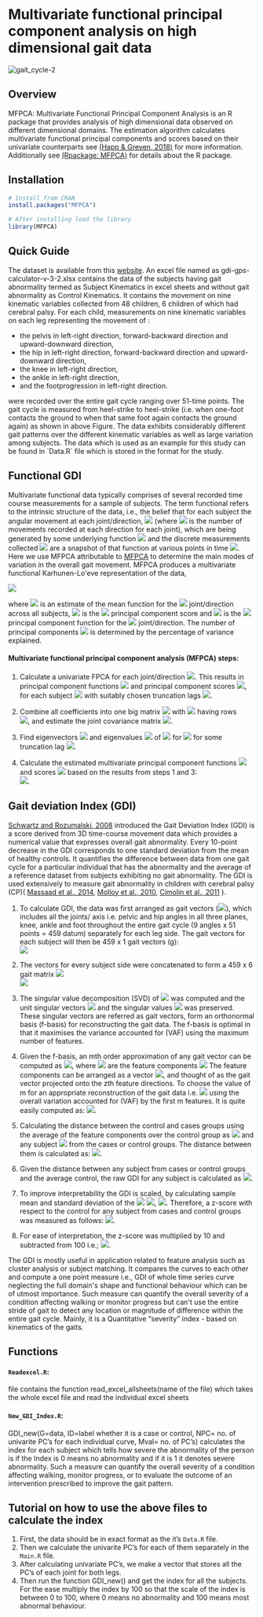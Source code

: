 
# Multivariate functional principal component analysis on high dimensional gait data

![gait_cycle-2](https://user-images.githubusercontent.com/72037180/120051152-6539ce00-c017-11eb-9de6-6d3547242e7c.png)

## Overview

MFPCA: Multivariate Functional Principal Component Analysis is an R package that provides analysis of high dimensional data observed on different dimensional domains. The estimation algorithm calculates multivariate functional principal components and scores based on their univariate counterparts see [(Happ & Greven, 2018)](https://doi.org/10.1080%2F01621459.2016.1273115) for more information. Additionally see [(Rpackage: MFPCA)](https://cran.r-project.org/web/packages/MFPCA/index.html) for details about the R package.

## Installation

```r
# Install from CRAN
install.packages("MFPCA")

# After installing load the library
library(MFPCA)
```

## Quick Guide
The dataset is available from this [website](https://wwrichard.net/resources/gps-map-and-gdi-calculators/). An excel file named as gdi-gps-calculator-v-3-2.xlsx contains the data of the subjects having gait abnormality termed as Subject Kinematics in excel sheets and without gait abnormality as Control Kinematics. It contains the movement on nine kinematic variables collected from 48 children, 6 children of which had cerebral palsy. For each child, measurements on nine kinematic variables on each leg representing the movement of :
<ul>
<li>the pelvis in left-right direction, forward-backward direction and upward-downward direction,</li>
<li>the hip in left-right direction, forward-backward direction and upward-downward direction,</li>
<li>the knee in left-right direction,</li>
<li>the ankle in left-right direction,</li>
<li>and the footprogression in left-right direction.</li>
</ul>
were recorded over the entire gait cycle ranging over 51-time points. The gait cycle is measured from heel-strike to heel-strike (i.e. when one-foot contacts the ground to when that same foot again contacts the ground again) as shown in above Figure. The data exhibits considerably different gait patterns over the different kinematic variables as well as large variation among subjects. The data which is used as an example for this study can be found in `Data.R` file which is stored in the format for the study.

## Functional GDI
Multivariate functional data typically comprises of several recorded time course measurements for a sample of subjects. The term functional refers to the intrinsic structure of the data, i.e., the belief that for each subject the angular movement at each joint/direction, <img src="https://render.githubusercontent.com/render/math?math=%24j%3D1%2C%5Cldots%2CQ%24"> (where <img src="https://render.githubusercontent.com/render/math?math=%24Q%24"> is the number of movements recorded at each direction for each joint), which are being generated by some underlying function <img src="https://render.githubusercontent.com/render/math?math=%24X_%7Bj%7D%24"> and the discrete measurements collected <img src="https://render.githubusercontent.com/render/math?math=%24X_%7B1%7D(t_1)%2C%5Cldots%2CX_%7BQ%7D(t_%7BN%7D)%24"> are a snapshot of that function at various points in time <img src="https://render.githubusercontent.com/render/math?math=%24t_1%2C%5Cldots%2Ct_N%24">. 
Here we use MFPCA attributable to [MFPCA](https://doi.org/10.1080%2F01621459.2016.1273115) to determine the main modes of variation in the overall gait movement. MFPCA produces a multivariate functional Karhunen-Lo\'eve representation of the data, <br>

<img src="https://render.githubusercontent.com/render/math?math=%5Chat%7BX%7D_%7Bj%7D(t)%20%5Capprox%20%5Chat%7B%5Cmu%7D_%7Bj%7D(t)%2B%5Csum_%7Bw%3D1%7D%5E%7BW%7D%20%5Chat%7B%5Crho%7D_%7Bw%7D%5Chat%7B%5Cpsi%7D%5E%7B(j)%7D_%7Bw%7D(t)%2C"> <br>

where <img src="https://render.githubusercontent.com/render/math?math=%24%5Chat%7B%5Cmu%7D_%7Bj%7D(t)%24"> is an estimate of the mean function for the <img src="https://render.githubusercontent.com/render/math?math=%24j%5E%7Bth%7D%24"> joint/direction across all subjects, <img src="https://render.githubusercontent.com/render/math?math=%24%5Chat%7B%5Crho%7D_%7Bw%7D%24"> is the <img src="https://render.githubusercontent.com/render/math?math=%24w%5E%7Bth%7D%24"> principal component score and <img src="https://render.githubusercontent.com/render/math?math=%24%5Chat%7B%5Cpsi%7D%5E%7B(j)%7D_%7Bw%7D(t)%24"> is the <img src="https://render.githubusercontent.com/render/math?math=%24w%5E%7Bth%7D%24"> principal component function for the <img src="https://render.githubusercontent.com/render/math?math=%24j%5E%7Bth%7D%24"> joint/direction. The number of principal components <img src="https://render.githubusercontent.com/render/math?math=%24W%24"> is determined by the percentage of variance explained. <br>

#### Multivariate functional principal component analysis (MFPCA) steps:

1. Calculate a univariate FPCA for each joint/direction <img src="https://render.githubusercontent.com/render/math?math=%24j%3D1%2C%5Cldots%2CQ%24">. This results in principal component functions <img src="https://render.githubusercontent.com/render/math?math=%24%5Chat%7B%5Cphi%7D%5E%7Bj%7D_1%2C%5Cldots%2C%5Chat%7B%5Cphi%7D%5E%7Bj%7D_%7BK_j%7D%24"> and principal component scores <img src="https://render.githubusercontent.com/render/math?math=%24%5Chat%7B%5Cxi%7D%5E%7Bj%7D_1%2C%5Cldots%2C%5Chat%7B%5Cxi%7D%5E%7Bj%7D_%7BK_j%7D%24">, for each subject <img src="https://render.githubusercontent.com/render/math?math=%24i%3D1%2C%5Cldots%2CM%24"> with suitably chosen truncation lags <img src="https://render.githubusercontent.com/render/math?math=%24K_j%24">.  <br>

2. Combine all coefficients into one big matrix <img src="https://render.githubusercontent.com/render/math?math=%24%5CXi%20%5Cin%20%5Cmathbb%7BR%7D%5E%7BM%20%5Ctimes%20K_%7B%2B%7D%7D%24"> with <img src="https://render.githubusercontent.com/render/math?math=%24K_%7B%2B%7D%3DK_1%2C%5Cldots%2CK_Q%2C%24"> having rows <br> 
<img src="https://render.githubusercontent.com/render/math?math=%5CXi_%7Bi%7D%3D(%5Chat%7B%5Cxi%7D%5E%7Bi%2C1%7D_1%2C%5Cldots%2C%5Chat%7B%5Cxi%7D%5E%7Bi%2C1%7D_%7BK_1%7D%2C%5Cldots%2C%5Chat%7B%5Cxi%7D%5E%7Bi%2CQ%7D_1%2C%5Cldots%2C%5Chat%7B%5Cxi%7D%5E%7Bi%2CQ%7D_%7BK_Q%7D)">, and estimate the joint covariance matrix <img src="https://render.githubusercontent.com/render/math?math=%5Chat%7BZ%7D%3D%5Cfrac%7B1%7D%7BM-1%7D%5CXi%5E%7BT%7D%5CXi.">. 

3. Find eigenvectors <img src="https://render.githubusercontent.com/render/math?math=%24%5Chat%7Bc%7D_%7Bw%7D%24"> and eigenvalues <img src="https://render.githubusercontent.com/render/math?math=%24%5Chat%7B%5Cnu%7D_%7Bw%7D%24"> of <img src="https://render.githubusercontent.com/render/math?math=%24%5Chat%7BZ%7D%24"> for <img src="https://render.githubusercontent.com/render/math?math=%24w%3D1%2C%5Cldots%2CW%2C%24"> for some truncation lag <img src="https://render.githubusercontent.com/render/math?math=%24W%3CK_%7B%2B%7D%24">. <br>

4. Calculate the estimated multivariate principal component functions <img src="https://render.githubusercontent.com/render/math?math=%24%5Chat%7B%5Cpsi%7D_%7Bw%7D%24"> and scores <img src="https://render.githubusercontent.com/render/math?math=%24%5Chat%7B%5Crho%7D_%7Bi%2Cw%7D%24"> based on the results from steps 1 and 3:  <br> 
<img src="https://render.githubusercontent.com/render/math?math=%5Chat%7B%5Cpsi%7D%5E%7B(j)%7D_%7Bw%7D%3D%5Csum_%7Bk%3D1%7D%5E%7BK_%7Bj%7D%7D%5B%5Chat%7Bc%7D_%7Bw%7D%5D_%7Bk%7D%5E%7B(j)%7D%5Chat%7B%5Cphi%7D%5E%7B(j)%7D_k%2C%20%5Cquad%20%5Cmbox%7Band%7D%20%5Cquad%20%5Chat%7B%5Crho%7D_%7Bi%2Cw%7D%3D%5Csum_%7Bj%3D1%7D%5E%7BQ%7D%5Csum_%7Bk%3D1%7D%5E%7BK_%7Bj%7D%7D%5B%5Chat%7Bc%7D_%7Bw%7D%5D_%7Bk%7D%5E%7B(j)%7D%5Chat%7B%5Cxi%7D%5E%7Bi%2Cj%7D_k%2C%20%5Cquad%20%5Cmbox%7Bfor%7D%20%5Cquad%20j%3D1%2C%5Cldots%2CQ">.

## Gait deviation Index (GDI)

[Schwartz and Rozumalski, 2008](https://pubmed.ncbi.nlm.nih.gov/18565753/) introduced the Gait Deviation Index (GDI) is a score derived from 3D time-course movement data which provides a numerical value that expresses overall gait abnormality. Every 10-point decrease in the GDI corresponds to one standard deviation from the mean of healthy controls. It quantifies the difference between data from one gait cycle for a particular individual that has the abnormality and the average of a reference dataset from subjects exhibiting no gait abnormality. The GDI is used extensively to measure gait abnormality in children with cerebral palsy (CP)( [Massaad et al.,  2014](https://pubmed.ncbi.nlm.nih.gov/24079975/), [Molloy et al.,  2010](https://pubmed.ncbi.nlm.nih.gov/20226675/), [ Cimolin et al., 2011](https://pubmed.ncbi.nlm.nih.gov/21075594/) ).  <br> 

1. To calculate GDI, the data was first arranged as gait vectors (<img src="https://render.githubusercontent.com/render/math?math=%5Ctextbf%7Bg%7D">), which includes all the joints/ axis i.e. pelvic and hip angles in all three planes, knee, ankle and foot throughout the entire gait cycle (9 angles x 51 points = 459 datum) separately for each leg side. The gait vectors for each subject will then be 459 x 1 gait vectors (g): <br> 
<img src="https://render.githubusercontent.com/render/math?math=%5Ctextbf%7Bg%7D%20%3D%20%5B%5C%7Bpel%20x%5C%7D%2C%5C%7Bpel%20y%5C%7D%2C......%20%5C%7Bknee%20x%5C%7D%2C%5C%7Bfoot%20x%5C%7D%5D%5ET%20%5C%5C%20%20%20%20%20%20%20%20%20%20%20%20%20%20%20%20%0A%20%20%20%20%20%20%20%20%20%20%20%20%20%20%20%20%5Cquad%20%3D%20%5B%5C%7Bg_%7B1-51%7D%5C%7D%2C%5C%7Bg_%7B52-102%7D%5C%7D%2C.....%2C%20%5C%7Bg_%7B358-408%7D%5C%7D%2C%5C%7Bg_%7B409-459%7D%5C%7D%5D%5ET"> <br> 

4. The vectors for every subject side were concatenated to form a 459 x 6 gait matrix <img src="https://render.githubusercontent.com/render/math?math=%5Ctextbf%7BG%7D%3A"> <br> 
<img src="https://render.githubusercontent.com/render/math?math=%5Cbegin%7Bequation%7D%0A%5Ctextbf%7BG%7D%20%3D%20%5Cbegin%7Bbmatrix%7D%0A%0A%5Cbegin%7Bpmatrix%7D%20g%5E%7B1%7D_%7B1%7D%5C%5C%0Ag%5E%7B1%7D_%7B2%7D%5C%5C%0A%5Cvdots%5C%5C%0Ag%5E%7B1%7D_%7B459%7D%20%5Cend%7Bpmatrix%7D%0A%0A%5Cbegin%7Bpmatrix%7D%20g%5E%7B2%7D_%7B1%7D%5C%5C%0Ag%5E%7B2%7D_%7B2%7D%5C%5C%0A%5Cvdots%5C%5C%0Ag%5E%7B2%7D_%7B459%7D%20%5Cend%7Bpmatrix%7D%0A%5Ccdots%0A%5Cbegin%7Bpmatrix%7D%20g%5E%7B6%7D_%7B1%7D%5C%5C%0Ag%5E%7B6%7D_%7B2%7D%5C%5C%0A%5Cvdots%5C%5C%0Ag%5E%7B6%7D_%7B459%7D%20%5Cend%7Bpmatrix%7D%0A%0A%5Cend%7Bbmatrix%7D%0A%5Cend%7Bequation%7D"> <br> 

3. The singular value decomposition (SVD) of <img src="https://render.githubusercontent.com/render/math?math=%5Ctextbf%7BG%7D%0A%0A"> was computed and the unit singular vectors <img src="https://render.githubusercontent.com/render/math?math=%5C%7B%7B%5Chat%7B%5Ctextbf%7Bf%7D%7D_%7B1%7D%2C%20%5Chat%7B%5Ctextbf%7Bf%7D%7D_%7B2%7D%2C%20%5Chat%7B%5Ctextbf%7Bf%7D%7D_%7B3%7D%2C%5Cldots%2C%5Chat%7B%5Ctextbf%7Bf%7D%7D_%7B459%7D%7D%5C%7D%0A"> and the singular values <img src="https://render.githubusercontent.com/render/math?math=%5C%7B%5Clambda_%7B1%7D%2C%20%5Clambda_%7B2%7D%2C%20%5Clambda_%7B2%7D%2C%5Cldots%2C%20%5Clambda_%7B459%7D%5C%7D"> was preserved. These singular vectors are referred as gait vectors, form an orthonormal basis (f-basis) for reconstructing the gait data. The f-basis is optimal in that it maximises the variance accounted for (VAF) using the maximum number of features.

4. Given the f-basis, an mth order approximation of any gait vector can be computed as <img src="https://render.githubusercontent.com/render/math?math=%24%5Cwidetilde%7Bg%7D%5Em%20%3D%20%5Csum_%7BZ%3D1%7D%5E%7Bm%7D%20c_z%20%5Chat%7B%5Ctextbf%7Bf%7D%7D_%7Bz%7D%24">, where <img src="https://render.githubusercontent.com/render/math?math=%24c_z%24"> are the feature components <img src="https://render.githubusercontent.com/render/math?math=c_z%3D%20%5Ctextbf%7Bg%7D%20%5Ccdot%20%5Chat%7B%5Ctextbf%7Bf%7D%7D_%7Bz%7D">
The feature components can be arranged as a vector <img src="https://render.githubusercontent.com/render/math?math=%24c%20%3D%20(c_1%2C%20c_2%2C%20%5Cldots%2Cc_m)%24">, and thought of as the gait vector projected onto the zth feature directions. To choose the value of m for an appropriate reconstruction of the gait data i.e. <img src="https://render.githubusercontent.com/render/math?math=%24m%3D%20m_%7Bcrit%7D%24"> using the overall variation accounted for (VAF) by the first m features. It is quite easily computed as:
<img src="https://render.githubusercontent.com/render/math?math=%24VAF_m%20%3D%5Cfrac%7B%5Csum_%7Bi%3D1%7D%5E%7Bm%7D%5Clambda_%7Bi%7D%5E%7B2%7D%7D%7B%5Csum_%7Bj%3D1%7D%5E%7B459%7D%5Clambda_%7Bj%7D%5E%7B2%7D%7D%24">.

5. Calculating the distance between the control and cases groups using the average of the feature components over the control group as <img src="https://render.githubusercontent.com/render/math?math=%24%5Cbar%7Bc%7D%5E%7Bcontrol%7D%24"> and any subject <img src="https://render.githubusercontent.com/render/math?math=%24c%5Ea%24"> from the cases or control groups. The distance between them is calculated as: <img src="https://render.githubusercontent.com/render/math?math=d%5E%7B%5Ctext%7Ba%2C%20control%7D%7D%20%3D%7C%7C%20c%5E%7B%5Ctext%7Ba%7D%7D%20-%20%5Cbar%7Bc%7D%5E%7B%5Ctext%7Bcontrol%7D%7D%20%7C%7C">.

6. Given the distance between any subject from cases or control groups and the average control, the raw GDI for any subject is calculated as
<img src="https://render.githubusercontent.com/render/math?math=GDI%5E%7B%5Ctext%7Ba%7D%7D_%7B%5Ctext%7Baverage%20control%7D%7D%20%3D%20%5Cln%7B(d%5E%7B%5Ctext%7Ba%2C%20average%20control%7D%7D%7D)%5C%5C%0A%20%20%3D%5Cln%7B%7C%7C%20c%5E%7B%5Ctext%7Ba%7D%7D%20-%20%5Cbar%7Bc%7D%5E%7B%5Ctext%7Bcontrol%7D%7D%20%7C%7C%7D">.

7.  To improve interpretability the GDI is scaled, by calculating sample mean and standard deviation of the <img src="https://render.githubusercontent.com/render/math?math=%24GDI_%7B%5Ctext%7Baverage%20control%7D%7D%5E%7Ba%7D%24"> <img src="https://render.githubusercontent.com/render/math?math=%24(Mean(GDI%5E%7B%5Ctext%7Ba%7D%7D_%7B%5Ctext%7Baverage%20control%7D%7D)%24">,  <img src="https://render.githubusercontent.com/render/math?math=%24S.D.(GDI%5E%7B%5Ctext%7Ba%7D%7D_%7B%5Ctext%7Baverage%20control%7D%7D))%24">. Therefore, a z-score with respect to the control for any subject from cases and control groups was measured as follows:
<img src="https://render.githubusercontent.com/render/math?math=%5Cbegin%7Bequation%7D%0A%20zGDI%5E%7B%5Ctext%7Ba%7D%7D_%7B%5Ctext%7Baverage%20control%7D%7D%20%3D%20%5Cfrac%7B(GDI%5E%7B%5Ctext%7Ba%7D%7D_%7B%5Ctext%7Baverage%20control%7D%7D%20-%20Mean(GDI%5E%7B%5Ctext%7Ba%7D%7D_%7B%5Ctext%7Baverage%20control%7D%7D)%7D%7BS.D.(GDI%5E%7B%5Ctext%7Ba%7D%7D_%7B%5Ctext%7Baverage%20control%7D%7D)%7D%0A%20%20%5Cend%7Bequation%7D">.


8. For ease of interpretation, the z-score was multiplied by 10 and subtracted from 100 i.e.; <img src="https://render.githubusercontent.com/render/math?math=GDI%5E%7B%5Ctext%7Ba%7D%7D_%7B%5Ctext%7Baverage%20control%7D%7D%3D100%20-%20zGDI%5E%7B%5Ctext%7Ba%7D%7D_%7B%5Ctext%7Baverage%20control%7D%7D%20">.

The GDI is mostly useful in application related to feature analysis such as cluster analysis or subject matching. It compares the curves to each other and compute a one point measure i.e., GDI of whole time series curve neglecting the full domain's shape and functional behaviour which can be of utmost importance. Such measure can quantify the overall severity of a condition affecting walking or monitor progress but can't use the entire stride of gait to detect any location or magnitude of difference within the entire gait cycle. Mainly, it is a Quantitative “severity” index - based on kinematics of the gaits.

## Functions

#### `Readexcel.R`:
file contains the function read_excel_allsheets(name of the file) which takes the whole excel file and read the individual excel sheets

#### `New_GDI_Index.R`:
GDI_new(G=data, ID=label whether it is a case or control, NPC= no. of univarite PC’s for each individual curve, Mval= no. of PC’s) calculates the index for each subject which tells how severe the abnormality of the person is if the Index is 0 means no abnormality and if it is 1 it denotes severe abnormality. Such a measure can quantify the overall severity of a condition affecting walking, monitor progress, or to evaluate the outcome of an intervention prescribed to improve the gait pattern.



## Tutorial on how to use the above files to calculate the index

1. First, the data should be in exact format as the it’s `Data.R` file.
2. Then we calculate the univarite PC’s for each of them separately in the `Main.R` file.
3. After calculating univariate PC’s, we make a vector that stores all the PC’s of each joint for both legs.
4. Then run the function GDI_new() and get the index for all the subjects. For the ease multiply the index by 100 so that the scale of the index is between 0 to 100, where 0 means no abnormality and 100 means most abnormal behaviour.

